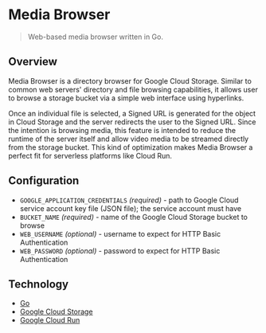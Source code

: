 # Media Browser

> Web-based media browser written in Go.

## Overview

Media Browser is a directory browser for Google Cloud Storage.
Similar to common web servers' directory and file browsing capabilities, it allows user to browse a storage bucket via a simple web interface using hyperlinks.

Once an individual file is selected, a Signed URL is generated for the object in Cloud Storage and the server redirects the user to the Signed URL.
Since the intention is browsing media, this feature is intended to reduce the runtime of the server itself and allow video media to be streamed directly from the storage bucket.
This kind of optimization makes Media Browser a perfect fit for serverless platforms like Cloud Run.

## Configuration

* `GOOGLE_APPLICATION_CREDENTIALS` _(required)_ - path to Google Cloud service account key file (JSON file); the service account must have 
* `BUCKET_NAME` _(required)_ - name of the Google Cloud Storage bucket to browse
* `WEB_USERNAME` _(optional)_ - username to expect for HTTP Basic Authentication
* `WEB_PASSWORD` _(optional)_ - password to expect for HTTP Basic Authentication

## Technology

* [Go](https://golang.org/)
* [Google Cloud Storage](https://cloud.google.com/storage/docs/)
* [Google Cloud Run](https://cloud.google.com/run/docs/)
